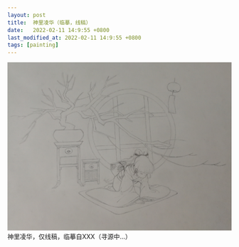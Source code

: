 ```yaml
---
layout: post
title:  神里凌华（临摹，线稿）
date:   2022-02-11 14:9:55 +0800
last_modified_at: 2022-02-11 14:9:55 +0800
tags: [painting]
---
```


![神里凌华](/assets/paintings/2022-02-11-kamisato-ayaka.jpg "神里凌华")
神里凌华，仅线稿，临摹自XXX（寻源中...）
